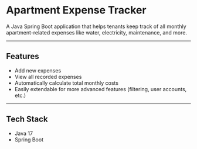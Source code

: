 # Apartment Expense Tracker

A Java Spring Boot application that helps tenants keep track of all monthly apartment-related expenses like water, electricity, maintenance, and more.

---

##  Features

-  Add new expenses
-  View all recorded expenses
-  Automatically calculate total monthly costs
-  Easily extendable for more advanced features (filtering, user accounts, etc.)

---

##  Tech Stack

- Java 17
- Spring Boot
